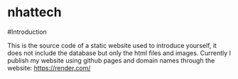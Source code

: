 # nhattech

#Introduction

This is the source code of a static website used to introduce yourself, it does not include the database but only the html files and images. Currently I publish my website using github pages and domain names through the website: https://render.com/
